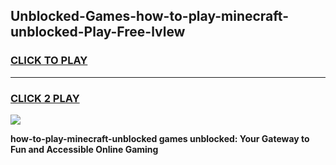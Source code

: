 
## Unblocked-Games-how-to-play-minecraft-unblocked-Play-Free-lvlew
<h3>
<a href="https://premium76.site?title=how-to-play-minecraft-unblocked&ref=18A">CLICK TO PLAY</a></h3>
<hr>

<h3>
<a href="https://premium76.site?title=how-to-play-minecraft-unblocked&ref=18A">CLICK 2 PLAY</a>
  
</h3>

<a href="https://premium76.site?title=how-to-play-minecraft-unblocked&ref=18A"><img src="https://clearcache.store/games.png"></a>


**how-to-play-minecraft-unblocked games unblocked: Your Gateway to Fun and Accessible Online Gaming**

